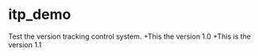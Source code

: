 # itp_demo
Test the version tracking control system.
+This the version 1.0
+This is the version 1.1
